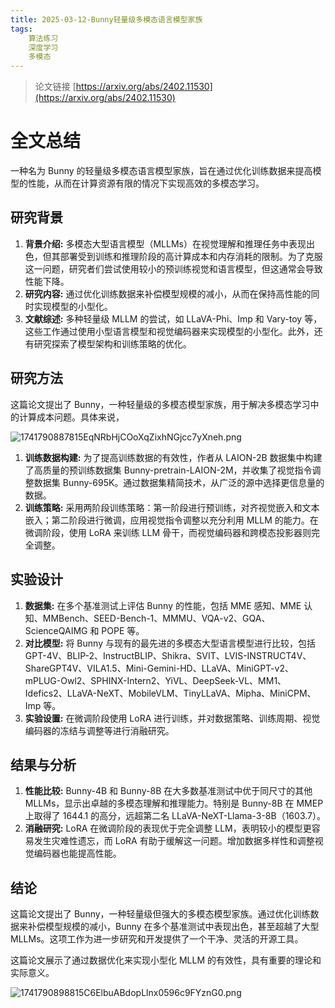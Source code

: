 ```yaml
---
title: 2025-03-12-Bunny轻量级多模态语言模型家族
tags: 
    算法练习
    深度学习
    多模态
---
```


> 论文链接
> [https://arxiv.org/abs/2402.11530](https://arxiv.org/abs/2402.11530)

# 全文总结

一种名为 Bunny 的轻量级多模态语言模型家族，旨在通过优化训练数据来提高模型的性能，从而在计算资源有限的情况下实现高效的多模态学习。

## 研究背景

1. **背景介绍:** 多模态大型语言模型（MLLMs）在视觉理解和推理任务中表现出色，但其部署受到训练和推理阶段的高计算成本和内存消耗的限制。为了克服这一问题，研究者们尝试使用较小的预训练视觉和语言模型，但这通常会导致性能下降。
2. **研究内容:** 通过优化训练数据来补偿模型规模的减小，从而在保持高性能的同时实现模型的小型化。
3. **文献综述:** 多种轻量级 MLLM 的尝试，如 LLaVA-Phi、Imp 和 Vary-toy 等，这些工作通过使用小型语言模型和视觉编码器来实现模型的小型化。此外，还有研究探索了模型架构和训练策略的优化。

## 研究方法

这篇论文提出了 Bunny，一种轻量级的多模态模型家族，用于解决多模态学习中的计算成本问题。具体来说，

![1741790887815EqNRbHjCOoXqZixhNGjcc7yXneh.png](https://fastly.jsdelivr.net/gh/tkzzzzzz6/imagehost@main/blog/1741790887815EqNRbHjCOoXqZixhNGjcc7yXneh.png)

1. **训练数据构建:** 为了提高训练数据的有效性，作者从 LAION-2B 数据集中构建了高质量的预训练数据集 Bunny-pretrain-LAION-2M，并收集了视觉指令调整数据集 Bunny-695K。通过数据集精简技术，从广泛的源中选择更信息量的数据。
2. **训练策略:** 采用两阶段训练策略：第一阶段进行预训练，对齐视觉嵌入和文本嵌入；第二阶段进行微调，应用视觉指令调整以充分利用 MLLM 的能力。在微调阶段，使用 LoRA 来训练 LLM 骨干，而视觉编码器和跨模态投影器则完全调整。

## 实验设计

1. **数据集:** 在多个基准测试上评估 Bunny 的性能，包括 MME 感知、MME 认知、MMBench、SEED-Bench-1、MMMU、VQA-v2、GQA、ScienceQAIMG 和 POPE 等。
2. **对比模型:** 将 Bunny 与现有的最先进的多模态大型语言模型进行比较，包括 GPT-4V、BLIP-2、InstructBLIP、Shikra、SVIT、LVIS-INSTRUCT4V、ShareGPT4V、VILA1.5、Mini-Gemini-HD、LLaVA、MiniGPT-v2、mPLUG-Owl2、SPHINX-Intern2、YiVL、DeepSeek-VL、MM1、Idefics2、LLaVA-NeXT、MobileVLM、TinyLLaVA、Mipha、MiniCPM、Imp 等。
3. **实验设置:** 在微调阶段使用 LoRA 进行训练，并对数据策略、训练周期、视觉编码器的冻结与调整等进行消融研究。

## 结果与分析

1. **性能比较:** Bunny-4B 和 Bunny-8B 在大多数基准测试中优于同尺寸的其他 MLLMs，显示出卓越的多模态理解和推理能力。特别是 Bunny-8B 在 MMEP 上取得了 1644.1 的高分，远超第二名 LLaVA-NeXT-Llama-3-8B（1603.7）。
2. **消融研究:** LoRA 在微调阶段的表现优于完全调整 LLM，表明较小的模型更容易发生灾难性遗忘，而 LoRA 有助于缓解这一问题。增加数据多样性和调整视觉编码器也能提高性能。

## 结论

这篇论文提出了 Bunny，一种轻量级但强大的多模态模型家族。通过优化训练数据来补偿模型规模的减小，Bunny 在多个基准测试中表现出色，甚至超越了大型 MLLMs。这项工作为进一步研究和开发提供了一个干净、灵活的开源工具。

这篇论文展示了通过数据优化来实现小型化 MLLM 的有效性，具有重要的理论和实际意义。

![1741790898815C6ElbuABdopLlnx0596c9FYznG0.png](https://fastly.jsdelivr.net/gh/tkzzzzzz6/imagehost@main/blog/1741790898815C6ElbuABdopLlnx0596c9FYznG0.png)
